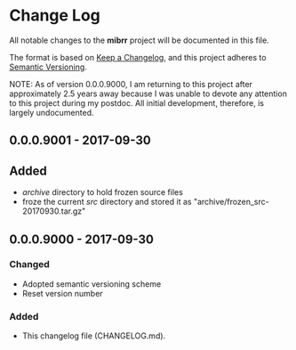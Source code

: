 # Change Log
All notable changes to the **mibrr** project will be documented in this file.

The format is based on [Keep a Changelog][kacl], and this project adheres to
[Semantic Versioning][sv].

NOTE: As of version 0.0.0.9000, I am returning to this project after
approximately 2.5 years away because I was unable to devote any attention to
this project during my postdoc. All initial development, therefore, is largely
undocumented.

## 0.0.0.9001 - 2017-09-30

## Added
- *archive* directory to hold frozen source files
- froze the current *src* directory and stored it as "archive/frozen_src-20170930.tar.gz"

## 0.0.0.9000 - 2017-09-30

### Changed
- Adopted semantic versioning scheme
- Reset version number

### Added
- This changelog file (CHANGELOG.md).

[kacl]: http://keepachangelog.com/
[sv]:   http://semver.org/
[hw]:   http://r-pkgs.had.co.nz/
